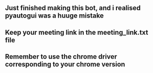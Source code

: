 ## Just finished making this bot, and i realised pyautogui was a huuge mistake
## Keep your meeting link in the meeting_link.txt file
## Remember to use the chrome driver corresponding to your chrome version 